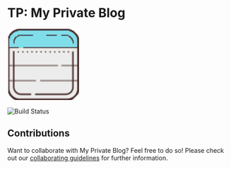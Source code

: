 # TP: My Private Blog

![App logo](./AppLogo.svg)

![Build Status](https://app.bitrise.io/app/a32b426e0d720e18/status.svg?token=q87YwNG9j-4qYwDaWtV4FA)

## Contributions
Want to collaborate with My Private Blog? Feel free to do so! Please check out our [collaborating guidelines](./CONTRIBUTING.md) for further information.
